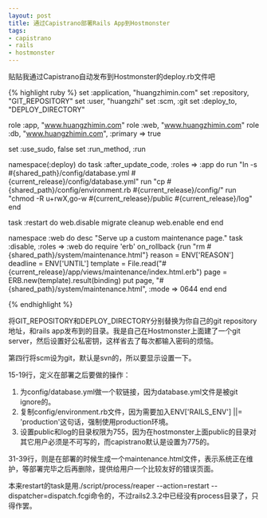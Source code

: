 ```yaml
---
layout: post
title: 通过Capistrano部署Rails App到Hostmonster
tags:
- capistrano
- rails
- hostmonster
---
```

贴贴我通过Capistrano自动发布到Hostmonster的deploy.rb文件吧

{% highlight ruby %}
set :application, "huangzhimin.com"
set :repository,  "GIT_REPOSITORY"
set :user, "huangzhi"
set :scm, :git
set :deploy_to, "DEPLOY_DIRECTORY"

role :app, "www.huangzhimin.com"
role :web, "www.huangzhimin.com"
role :db,  "www.huangzhimin.com", :primary => true

set :use_sudo, false
set :run_method, :run

namespace(:deploy) do
  task :after_update_code, :roles => :app do
    run "ln -s #{shared_path}/config/database.yml #{current_release}/config/database.yml"
    run "cp #{shared_path}/config/environment.rb #{current_release}/config/"
    run "chmod -R u+rwX,go-w #{current_release}/public #{current_release}/log"
  end

  task :restart do
    web.disable
    migrate
    cleanup
    web.enable
  end
end

namespace :web do
  desc "Serve up a custom maintenance page."
  task :disable, :roles => :web do
    require 'erb'
    on_rollback {run "rm #{shared_path}/system/maintenance.html"}
    reason = ENV['REASON']
    deadline = ENV['UNTIL']
    template = File.read("#{current_release}/app/views/maintenance/index.html.erb")
    page = ERB.new(template).result(binding)
    put page, "#{shared_path}/system/maintenance.html", :mode => 0644
  end
end

{% endhighlight %}

将GIT_REPOSITORY和DEPLOY_DIRECTORY分别替换为你自己的git repository地址，和rails app发布到的目录。我是自己在Hostmonster上面建了一个git server，然后设置好公私密钥，这样省去了每次都输入密码的烦恼。

第四行将scm设为git，默认是svn的，所以要显示设置一下。

15-19行，定义在部署之后要做的操作：

1. 为config/database.yml做一个软链接，因为database.yml文件是被git ignore的。
2. 复制config/environment.rb文件，因为需要加入ENV['RAILS_ENV'] ||= 'production'这句话，强制使用production环境。
3.  设置public和log的目录权限为755，因为在hostmonster上面public的目录对其它用户必须是不可写的，而capistrano默认是设置为775的。

31-39行，则是在部署的时候生成一个maintenance.html文件，表示系统正在维护，等部署完毕之后再删除，提供给用户一个比较友好的错误页面。

本来restart的task是用./script/process/reaper --action=restart --dispatcher=dispatch.fcgi命令的，不过rails2.3.2中已经没有process目录了，只得作罢。

